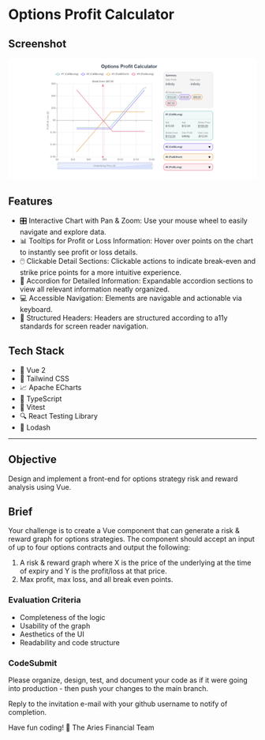 # Options Profit Calculator

## Screenshot

![alt text](docs/screenshot.png)

## Features

- 🎛️ Interactive Chart with Pan & Zoom: Use your mouse wheel to easily navigate and explore data.
- 📊 Tooltips for Profit or Loss Information: Hover over points on the chart to instantly see profit or loss details.
- 🖱️ Clickable Detail Sections: Clickable actions to indicate break-even and strike price points for a more intuitive experience.
- 📂 Accordion for Detailed Information: Expandable accordion sections to view all relevant information neatly organized.
- 💻 Accessible Navigation: Elements are navigable and actionable via keyboard.
- 🧏 Structured Headers: Headers are structured according to a11y standards for screen reader navigation.

## Tech Stack

- 🔷 Vue 2
- 🎨 Tailwind CSS
- 📈 Apache ECharts
- 🔡 TypeScript
- 🧪 Vitest
- 🔍 React Testing Library
- 🔧 Lodash

---

## Objective

Design and implement a front-end for options strategy risk and reward analysis using Vue.

## Brief

Your challenge is to create a Vue component that can generate a risk & reward graph for options strategies. The component should accept an input of up to four options contracts and output the following:

1. A risk & reward graph where X is the price of the underlying at the time of expiry and Y is the profit/loss at that price.
2. Max profit, max loss, and all break even points.

### Evaluation Criteria

- Completeness of the logic
- Usability of the graph
- Aesthetics of the UI
- Readability and code structure

### CodeSubmit

Please organize, design, test, and document your code as if it were
going into production - then push your changes to the main branch.

Reply to the invitation e-mail with your github username to notify of completion.

Have fun coding! 🚀
The Aries Financial Team
